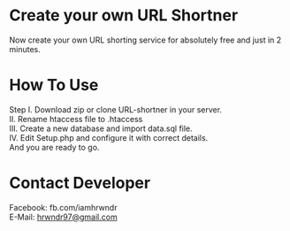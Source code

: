 # Create your own URL Shortner

Now create your own URL shorting service for absolutely free and just in 2 minutes. 

# How To Use 

Step I. Download zip or clone URL-shortner in your server.<br />
II. Rename htaccess file to .htaccess<br />
III. Create a new database and import data.sql file.<br />
IV. Edit Setup.php and configure it with correct details.<br />
And you are ready to go.<br />

# Contact Developer

Facebook: fb.com/iamhrwndr<br />
E-Mail: hrwndr97@gmail.com<br />
